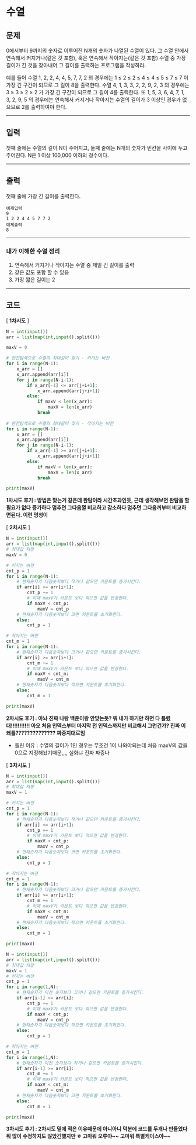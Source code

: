 # 수열

## 문제

0에서부터 9까지의 숫자로 이루어진 N개의 숫자가 나열된 수열이 있다. 그 수열 안에서 연속해서 커지거나(같은 것 포함), 혹은 연속해서 작아지는(같은 것 포함) 수열 중 가장 길이가 긴 것을 찾아내어 그 길이를 출력하는 프로그램을 작성하라. 

예를 들어 수열 1, 2, 2, 4, 4, 5, 7, 7, 2 의 경우에는 1 ≤ 2 ≤ 2 ≤ 4 ≤ 4 ≤ 5 ≤ 7 ≤ 7 이 가장 긴 구간이 되므로 그 길이 8을 출력한다. 수열 4, 1, 3, 3, 2, 2, 9, 2, 3 의 경우에는 3 ≥ 3 ≥ 2 ≥ 2 가 가장 긴 구간이 되므로 그 길이 4를 출력한다. 또 1, 5, 3, 6, 4, 7, 1, 3, 2, 9, 5 의 경우에는 연속해서 커지거나 작아지는 수열의 길이가 3 이상인 경우가 없으므로 2를 출력하여야 한다.

---

## 입력

첫째 줄에는 수열의 길이 N이 주어지고, 둘째 줄에는 N개의 숫자가 빈칸을 사이에 두고 주어진다. N은 1 이상 100,000 이하의 정수이다.

---

## 출력

첫째 줄에 가장 긴 길이를 출력한다.

```text
예제입력
9
1 2 2 4 4 5 7 7 2
예제출력
8
```

---

### 내가 이해한 수열 정리

1. 연속해서 커지거나 작아지는 수열 중 제일 긴 길이를 출력
2. 같은 값도 포함 할 수 있음
3. 가장 짧은 길이는 2

---

## 코드

[ **1차시도** ]

```python
N = int(input())
arr = list(map(int,input().split()))

maxV = 0

# 완전탐색으로 수열의 최대길이 찾기 - 커지는 버전
for i in range(N-1):
    x_arr = []
    x_arr.append(arr[i])
    for j in range(N-i-1):
        if x_arr[-1] <= arr[j+i+1]:
            x_arr.append(arr[j+i+1])
        else:
            if maxV < len(x_arr):
                maxV = len(x_arr)
            break
        
# 완전탐색으로 수열의 최대길이 찾기 - 작아지는 버전
for i in range(N-1):
    x_arr = []
    x_arr.append(arr[i])
    for j in range(N-i-1):
        if x_arr[-1] >= arr[j+i+1]:
            x_arr.append(arr[j+i+1])
        else:
            if maxV < len(x_arr):
                maxV = len(x_arr)
            break

print(maxV)
```

**1차시도 후기 : 방법은 맞는거 같은데 완탐이라 시간초과인듯, 근데 생각해보면 완탐을 할 필요가 없다 증가하다 멈추면 그다음껄 비교하고 감소하다 멈추면 그다음꺼부터 비교하면된다. 이런 멍청이**

[ **2차시도** ]

```python
N = int(input())
arr = list(map(int,input().split()))
# 최대값 저장
maxV = 0

# 커지는 버전
cnt_p = 1
for i in range(N-1):
    # 현재숫자가 다음숫자보다 작거나 같으면 카운트를 증가시킨다.
    if arr[i] <= arr[i+1]:
        cnt_p += 1
        # 이때 maxV가 카운트 보다 작으면 값을 변경한다.
        if maxV < cnt_p:
            maxV = cnt_p
    # 현재숫자가 다음숫자보다 크면 카운트를 초기화한다.
    else:
        cnt_p = 1

# 작아지는 버전
cnt_m = 1
for i in range(N-1):
    # 현재숫자가 다음숫자보다 크거나 같으면 카운트를 증가시킨다.
    if arr[i] >= arr[i+1]:
        cnt_m += 1
        # 이때 maxV가 카운트 보다 작으면 값을 변경한다.
        if maxV < cnt_m:
            maxV = cnt_m
    # 현재숫자가 다음숫자보다 작으면 카운트를 초기화한다.
    else:
        cnt_m = 1

print(maxV)
```

**2차시도 후기 : 아놔 진짜 나랑 백준이랑 안맞는듯? 뭐 내가 하기만 하면 다 틀렸대!!!!!!!!!!! 아오 처음 인덱스부터 마지막 전 인덱스까지만 비교해서 그런건가? 진짜 이왜틀?????????????? 짜증지대로임**

- 틀린 이유 : 수열의 길이가 1인 경우는 무조건 1이 나와야되는데 처음 maxV의 값을 0으로 지정해놨기때문,,,, 실화냐 진짜 짜증나

[ **3차시도** ]

```python
N = int(input())
arr = list(map(int,input().split()))
# 최대값 저장
maxV = 1

# 커지는 버전
cnt_p = 1
for i in range(N-1):
    # 현재숫자가 다음숫자보다 작거나 같으면 카운트를 증가시킨다.
    if arr[i] <= arr[i+1]:
        cnt_p += 1
        # 이때 maxV가 카운트 보다 작으면 값을 변경한다.
        if maxV < cnt_p:
            maxV = cnt_p
    # 현재숫자가 다음숫자보다 크면 카운트를 초기화한다.
    else:
        cnt_p = 1

# 작아지는 버전
cnt_m = 1
for i in range(N-1):
    # 현재숫자가 다음숫자보다 크거나 같으면 카운트를 증가시킨다.
    if arr[i] >= arr[i+1]:
        cnt_m += 1
        # 이때 maxV가 카운트 보다 작으면 값을 변경한다.
        if maxV < cnt_m:
            maxV = cnt_m
    # 현재숫자가 다음숫자보다 작으면 카운트를 초기화한다.
    else:
        cnt_m = 1

print(maxV)
```

```python
N = int(input())
arr = list(map(int,input().split()))
# 최대값 저장
maxV = 1
# 커지는 버전
cnt_p = 1
for i in range(1,N):
    # 현재숫자가 이전 숫자보다 크거나 같으면 카운트를 증가시킨다.
    if arr[i-1] <= arr[i]:
        cnt_p += 1
        # 이때 maxV가 카운트 보다 작으면 값을 변경한다.
        if maxV < cnt_p:
            maxV = cnt_p
    # 현재숫자가 다음숫자보다 작으면 카운트를 초기화한다.
    else:
        cnt_p = 1

# 작아지는 버전
cnt_m = 1
for i in range(1,N):
    # 현재숫자가 이전 숫자보다 작거나 같으면 카운트를 증가시킨다.
    if arr[i-1] >= arr[i]:
        cnt_m += 1
        # 이때 maxV가 카운트 보다 작으면 값을 변경한다.
        if maxV < cnt_m:
            maxV = cnt_m
    # 현재숫자가 다음숫자보다 크면 카운트를 초기화한다.
    else:
        cnt_m = 1

print(maxV)
```

**3차시도 후기 : 2차시도 밑에 적은 이유때문에 아니아니 덕분에 코드를 두개나 만들었다 뭐 많이 수정하지도 않았긴했지만 ㅎ 고마워 오류야~~  고마워 특별케이스야~~**